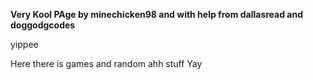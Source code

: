 **Very Kool PAge by minechicken98 and with help from dallasread and doggodgcodes**

yippee

Here there is games and random ahh stuff Yay
